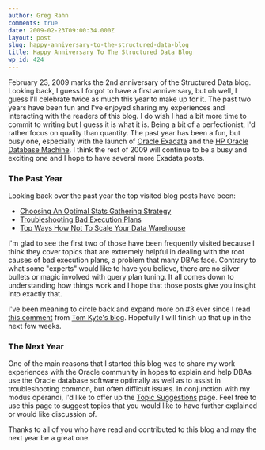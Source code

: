 ```yaml
---
author: Greg Rahn
comments: true
date: 2009-02-23T09:00:34.000Z
layout: post
slug: happy-anniversary-to-the-structured-data-blog
title: Happy Anniversary To The Structured Data Blog
wp_id: 424
---
```


February 23, 2009 marks the 2nd anniversary of the Structured Data blog.  Looking back, I guess I forgot to have a first anniversary, but oh well, I guess I'll celebrate twice as much this year to make up for it.  The past two years have been fun and I've enjoyed sharing my experiences and interacting with the readers of this blog.  I do wish I had a bit more time to commit to writing but I guess it is what it is.  Being a bit of a perfectionist, I'd rather focus on quality than quantity.  The past year has been a fun, but busy one, especially with the launch of [Oracle Exadata](http://www.oracle.com/solutions/business_intelligence/exadata.html) and the [HP Oracle Database Machine](http://www.oracle.com/solutions/business_intelligence/database-machine.html).  I think the rest of 2009 will continue to be a busy and exciting one and I hope to have several more Exadata posts.

### The Past Year

Looking back over the past year the top visited blog posts have been:

- [Choosing An Optimal Stats Gathering Strategy](/2008/03/26/choosing-an-optimal-stats-gathering-strategy/)
- [Troubleshooting Bad Execution Plans](/2007/11/21/troubleshooting-bad-execution-plans/)
- [Top Ways How Not To Scale Your Data Warehouse](/2008/04/28/top-ways-how-not-to-scale-your-data-warehouse/)

I'm glad to see the first two of those have been frequently visited because I think they cover topics that are extremely helpful in dealing with the root causes of bad execution plans, a problem that many DBAs face.  Contrary to what some "experts" would like to have you believe, there are no silver bullets or magic involved with query plan tuning.  It all comes down to understanding how things work and I hope that those posts give you insight into exactly that.

I've been meaning to circle back and expand more on #3 ever since I read [this comment](http://tkyte.blogspot.com/2008/04/how-not-to-do-it.html#c7815918807251177995) from [Tom Kyte's blog](http://tkyte.blogspot.com/).  Hopefully I will finish up that up in the next few weeks.

### The Next Year

One of the main reasons that I started this blog was to share my work experiences with the Oracle community in hopes to explain and help DBAs use the Oracle database software optimally as well as to assist in troubleshooting common, but often difficult issues.  In conjunction with my modus operandi, I'd like to offer up the [Topic Suggestions](/topic-suggestions) page.  Feel free to use this page to suggest topics that you would like to have further explained or would like discussion of.

Thanks to all of you who have read and contributed to this blog and may the next year be a great one.
